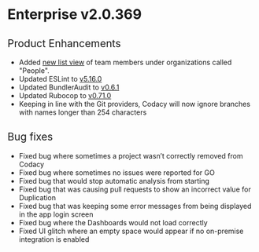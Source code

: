 # Enterprise v2.0.369

## <span style="font-weight: 400;">Product Enhancements</span>

-   <span style="font-weight: 400;">Added [new list
    view](/hc/en-us/articles/360009340553-Creating-and-managing-teams)
    of team members under organizations called "People". </span>
-   <span style="font-weight: 400;">Updated ESLint to
    [v5.16.0](https://eslint.org/blog/2019/03/eslint-v5.16.0-released)</span>
-   <span style="font-weight: 400;">Updated BundlerAudit to
    [v0.6.1](https://github.com/rubysec/bundler-audit/releases/tag/v0.6.1)</span>
-   <span style="font-weight: 400;">Updated Rubocop to [<span
    sheets-value="{&quot;1&quot;:2,&quot;2&quot;:&quot;v0.71.0&quot;}"
    sheets-userformat="{&quot;2&quot;:33555009,&quot;3&quot;:{&quot;1&quot;:1},&quot;9&quot;:2,&quot;12&quot;:0,&quot;28&quot;:1}">v0.71.0</span>](https://github.com/rubocop-hq/rubocop/releases/tag/v0.71.0)</span>
-   Keeping in line with the Git providers, Codacy will now ignore
    branches with names longer than 254 characters

## <span style="font-weight: 400;">Bug fixes</span>

-   <span style="font-weight: 400;">Fixed bug where sometimes a project
    wasn’t correctly removed from Codacy</span>
-   <span style="font-weight: 400;">Fixed bug where sometimes no issues
    were reported for GO</span>
-   <span style="font-weight: 400;">Fixed bug that would stop automatic
    analysis from starting</span>
-   <span style="font-weight: 400;">Fixed bug that was causing pull
    requests to show an incorrect value for Duplication</span>
-   <span style="font-weight: 400;">Fixed bug that was keeping some
    error messages from being displayed in the app login screen</span>
-   <span style="font-weight: 400;">Fixed bug where the Dashboards would
    not load correctly</span>
-   <span style="font-weight: 400;">Fixed UI glitch where an empty space
    would appear if no on-premise integration is enabled</span>
